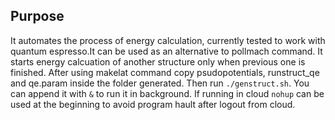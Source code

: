 Purpose
-----
It automates the process of energy calculation, currently tested to work with quantum espresso.It can be used as an alternative to pollmach command. It starts energy calcuation of another structure only when previous one is finished.
After using makelat command copy psudopotentials, runstruct_qe and qe.param inside the folder generated. Then run `./genstruct.sh`. You can append it with `&` to run it in background. If running in cloud `nohup` can be used at the beginning to avoid program hault after logout from cloud.

